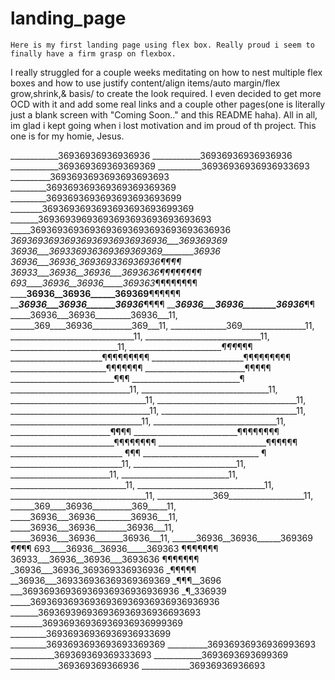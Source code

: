 # landing_page

    Here is my first landing page using flex box. Really proud i seem to finally have a firm grasp on flexbox. 
I really struggled for a couple weeks meditating on how to nest multiple flex boxes and how to use justify content/align items/auto margin/flex grow,shrink,& basis/ to create the look required.
I even decided to get more OCD with it and add some real links and a couple other pages(one is literally just a blank screen with "Coming Soon.." and this README haha).
All in all, im glad i kept going when i lost motivation and im proud of th project. 
This one is for my homie, Jesus.

____________36936936936936936
____________36936936936936936
____________369369369369369369
___________36936936936936933693
__________3693693693693693693693
_________369369369369369369369369
_________3693693693693693693693699
________3693693693693693693693699369
_______36936939693693693693693693693693
_____3693693693693693693693693693693636936
___36936936936936936936936936936___369369369
__36936___369336936369369369369________36936
_36936___36936_369369336936936__¶¶__¶¶
36933___36936__36936___3693636_¶¶¶¶¶¶¶¶
693____36936__36936_____369363_¶¶¶¶¶¶¶¶
______36936__36936______369369__¶¶¶¶¶¶
_____36936___36936_______36936___¶¶¶¶
_____36936___36936________36936___¶¶
_____36936___36936_________36936___11,
______369____36936__________369___11,
______________369________________11,
_______________________________11,
_____________________________11,
___________________________11,
________________________¶¶¶_¶¶¶
_______________________¶¶¶¶¶¶¶¶¶
_______________________¶¶¶¶¶¶¶¶¶
________________________¶¶¶¶¶¶¶
_________________________¶¶¶¶¶
__________________________¶¶¶
___________________________¶
______________________________11,
________________________________11,
__________________________________11,
___________________________________11,
___________________________________11,
__________________________________11,
_________________________________11,
_______________________________11,
___________________________¶¶__¶¶
__________________________¶¶¶¶¶¶¶¶
__________________________¶¶¶¶¶¶¶¶
___________________________¶¶¶¶¶¶
____________________________ ¶¶¶
_____________________________ ¶
____________________________11,
__________________________11,
_________________________11,
___________________________11,
_____________________________11,
________________________________11,
__________________________________11,
______________369___________________11,
______369____36936__________369_____11,
_____36936___36936_________36936___11,
_____36936___36936________36936___11,
_____36936___36936_______36936___11,
______36936__36936______369369 _¶¶_¶¶
693____36936__36936_____369363 ¶¶¶¶¶¶¶
36933___36936__36936___3693636 ¶¶¶¶¶¶¶
_36936___36936_369369336936936 _¶¶¶¶¶
__36936___369336936369369369369 _¶¶¶__3696
___36936936936936936936936936936 _¶_336939
_____36936936936936936936936936936936936
_______369369396936936936936936693693
________36936936936936936936999369
_________36936936936936936933699
_________3693693693693693369369
__________36936936936936993693
___________369369369369333693
____________3693693693699369
____________369369369366936
____________36936936936693

